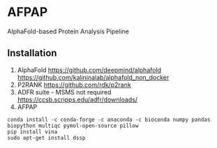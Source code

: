 # AFPAP
AlphaFold-based Protein Analysis Pipeline

## Installation
1. AlphaFold
    https://github.com/deepmind/alphafold
    https://github.com/kalininalab/alphafold_non_docker
2. P2RANK
    https://github.com/rdk/p2rank
3. ADFR suite - MSMS not required
    https://ccsb.scripps.edu/adfr/downloads/
4. AFPAP
```
conda install -c conda-forge -c anaconda -c bioconda numpy pandas biopython multiqc pymol-open-source pillow
pip install vina
sudo apt-get install dssp
```